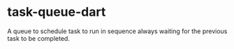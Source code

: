 task-queue-dart
===============

A queue to schedule task to run in sequence always waiting for the previous task to be completed.
